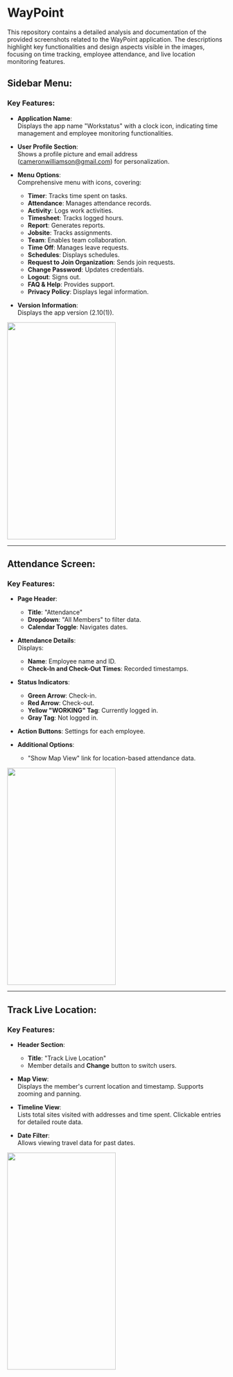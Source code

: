 # WayPoint

This repository contains a detailed analysis and documentation of the provided screenshots related to the WayPoint application. The descriptions highlight key functionalities and design aspects visible in the images, focusing on time tracking, employee attendance, and live location monitoring features.

## **Sidebar Menu:**

### Key Features:
- **Application Name**:  
  Displays the app name "Workstatus" with a clock icon, indicating time management and employee monitoring functionalities.
  
- **User Profile Section**:  
  Shows a profile picture and email address (cameronwilliamson@gmail.com) for personalization.
  
- **Menu Options**:  
  Comprehensive menu with icons, covering:
  - **Timer**: Tracks time spent on tasks.
  - **Attendance**: Manages attendance records.
  - **Activity**: Logs work activities.
  - **Timesheet**: Tracks logged hours.
  - **Report**: Generates reports.
  - **Jobsite**: Tracks assignments.
  - **Team**: Enables team collaboration.
  - **Time Off**: Manages leave requests.
  - **Schedules**: Displays schedules.
  - **Request to Join Organization**: Sends join requests.
  - **Change Password**: Updates credentials.
  - **Logout**: Signs out.
  - **FAQ & Help**: Provides support.
  - **Privacy Policy**: Displays legal information.
  
- **Version Information**:  
  Displays the app version (2.10(1)).

<img src="https://github.com/user-attachments/assets/76b9bbdc-443e-4181-8ea3-9e5fdd11539b" width="250" height="500" />

---

## **Attendance Screen:**

### Key Features:
- **Page Header**:  
  - **Title**: "Attendance"  
  - **Dropdown**: "All Members" to filter data.  
  - **Calendar Toggle**: Navigates dates.
  
- **Attendance Details**:  
  Displays:
  - **Name**: Employee name and ID.
  - **Check-In and Check-Out Times**: Recorded timestamps.
  
- **Status Indicators**:
  - **Green Arrow**: Check-in.
  - **Red Arrow**: Check-out.
  - **Yellow "WORKING" Tag**: Currently logged in.
  - **Gray Tag**: Not logged in.
  
- **Action Buttons**: Settings for each employee.
  
- **Additional Options**:
  - "Show Map View" link for location-based attendance data.

<img src="https://github.com/user-attachments/assets/24307c00-4238-48c7-b917-b51738b037c2" width="250" height="500" />

---

## **Track Live Location:**

### Key Features:
- **Header Section**:  
  - **Title**: "Track Live Location"  
  - Member details and **Change** button to switch users.
  
- **Map View**:  
  Displays the member's current location and timestamp. Supports zooming and panning.
  
- **Timeline View**:  
  Lists total sites visited with addresses and time spent. Clickable entries for detailed route data.
  
- **Date Filter**:  
  Allows viewing travel data for past dates.

<img src="https://github.com/user-attachments/assets/210631d6-7198-4f99-8565-2f03e0cf0612" width="250" height="500" />
